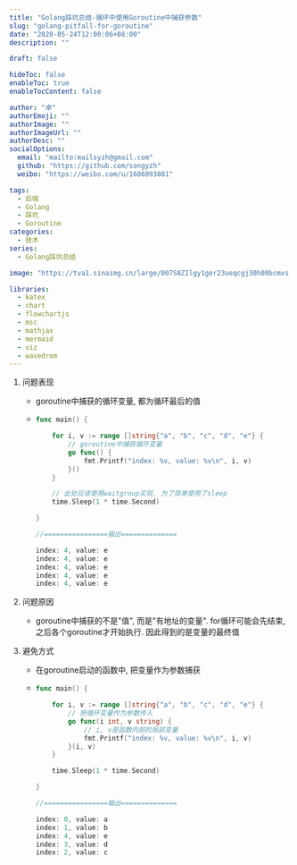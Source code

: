 ```yaml
---
title: "Golang踩坑总结-循环中使用Goroutine中捕获参数"
slug: "golang-pitfall-for-goroutine"
date: "2020-05-24T12:00:06+08:00"
description: ""

draft: false

hideToc: false
enableToc: true
enableTocContent: false

author: "卓"
authorEmoji: ""
authorImage: ""
authorImageUrl: ""
authorDesc: ""
socialOptions:
  email: "mailto:mailsyzh@gmail.com"
  github: "https://github.com/songyzh"
  weibo: "https://weibo.com/u/1686093881"

tags:
  - 后端
  - Golang
  - 踩坑
  - Goroutine
categories:
  - 技术
series:
  - Golang踩坑总结

image: "https://tva1.sinaimg.cn/large/007S8ZIlgy1ger23ueqcgj30h00bcmxs.jpg"

libraries:
  - katex
  - chart
  - flowchartjs
  - msc
  - mathjax
  - mermaid
  - viz
  - wavedrom
---
```


1.  问题表现

    - goroutine中捕获的循环变量, 都为循环最后的值

    -   ```go
        func main() {

            for i, v := range []string{"a", "b", "c", "d", "e"} {
                // goroutine中捕获循环变量
                go func() {
                    fmt.Printf("index: %v, value: %v\n", i, v)
                }()
            }

            // 此处应该使用waitgroup实现, 为了简单使用了sleep
            time.Sleep(1 * time.Second)

        }

        //================输出==============

        index: 4, value: e
        index: 4, value: e
        index: 4, value: e
        index: 4, value: e
        index: 4, value: e
        ```

2.  问题原因

    -   goroutine中捕获的不是"值", 而是"有地址的变量". for循环可能会先结束, 之后各个goroutine才开始执行. 因此得到的是变量的最终值

3.  避免方式

    -   在goroutine启动的函数中, 把变量作为参数捕获

    -   ```go
        func main() {

            for i, v := range []string{"a", "b", "c", "d", "e"} {
                // 把循环变量作为参数传入
                go func(i int, v string) {
                    // i, v是函数内部的局部变量
                    fmt.Printf("index: %v, value: %v\n", i, v)
                }(i, v)
            }

            time.Sleep(1 * time.Second)

        }

        //================输出==============

        index: 0, value: a
        index: 1, value: b
        index: 4, value: e
        index: 3, value: d
        index: 2, value: c
        ```


